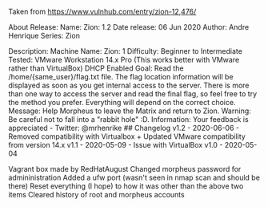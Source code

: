 Taken from https://www.vulnhub.com/entry/zion-12,476/ 

About Release:
    Name: Zion: 1.2
    Date release: 06 Jun 2020
    Author: Andre Henrique
    Series: Zion

Description:
    Machine Name: Zion: 1
    Difficulty: Beginner to Intermediate
    Tested: VMware Workstation 14.x Pro (This works better with VMware rather than VirtualBox)
    DHCP Enabled
    Goal: Read the /home/{same_user}/flag.txt file. The flag location information will be displayed as soon as you get internal access to the server. There is more than one way to access the server and read the final flag, so feel free to try the method you prefer. Everything will depend on the correct choice.
    Message: Help Morpheus to leave the Matrix and return to Zion.
    Warning: Be careful not to fall into a "rabbit hole" :D.
    Information: Your feedback is appreciated - Twitter: @mrhenrike
    ## Changelog v1.2 - 2020-06-06 - Removed compatibility with Virtualbox + Updated VMware compatibility from version 14.x v1.1 - 2020-05-09 - Issue with VirtualBox v1.0 - 2020-05-04

Vagrant box made by RedHatAugust
    Changed morpheus password for admininistration
    Added a ufw port (wasn't seen in nmap scan and should be there)
    Reset everything (I hope) to how it was other than the above two items
    Cleared history of root and morpheus accounts
